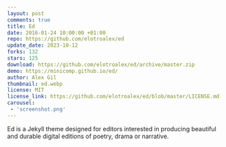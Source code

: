 ```yaml
---
layout: post
comments: true
title: Ed
date: 2016-01-24 10:00:00 +01:00
repo: https://github.com/elotroalex/ed
update_date: 2023-10-12
forks: 132
stars: 125
download: https://github.com/elotroalex/ed/archive/master.zip
demo: https://minicomp.github.io/ed/
author: Alex Gil
thumbnail: ed.webp
license: MIT
license_link: https://github.com/elotroalex/ed/blob/master/LICENSE.md
carousel:
 - 'screenshot.png'
---
```


Ed is a Jekyll theme designed for editors interested in producing beautiful and durable digital editions of poetry, drama or narrative.
